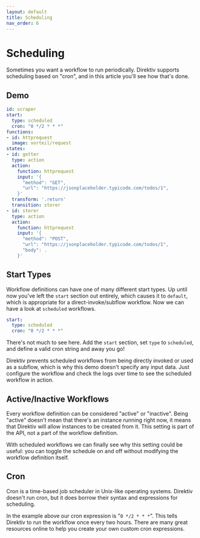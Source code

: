 ```yaml
---
layout: default
title: Scheduling
nav_order: 6
---
```

# Scheduling 

Sometimes you want a workflow to run periodically. Direktiv supports scheduling based on "cron", and in this article you'll see how that's done.

## Demo 

```yaml
id: scraper
start:
  type: scheduled
  cron: "0 */2 * * *"
functions:
- id: httprequest
  image: vorteil/request
states:
- id: getter 
  type: action
  action:
    function: httprequest
    input: '{
      "method": "GET",
      "url": "https://jsonplaceholder.typicode.com/todos/1",
    }'
  transform: '.return'
  transition: storer
- id: storer
  type: action 
  action:
    function: httprequest
    input: '{
      "method": "POST",
      "url": "https://jsonplaceholder.typicode.com/todos/1",
      "body": .
    }'
```

## Start Types

Workflow definitions can have one of many different start types. Up until now you've left the `start` section out entirely, which causes it to `default`, which is appropriate for a direct-invoke/subflow workflow. Now we can have a look at `scheduled` workflows.

```yaml
start:
  type: scheduled
  cron: "0 */2 * * *"
```

There's not much to see here. Add the `start` section, set `type` to `scheduled`, and define a valid cron string and away you go!

Direktiv prevents scheduled workflows from being directly invoked or used as a subflow, which is why this demo doesn't specify any input data. Just configure the workflow and check the logs over time to see the scheduled workflow in action.

## Active/Inactive Workflows

Every workflow definition can be considered "active" or "inactive". Being "active" doesn't mean that there's an instance running right now, it means that Direktiv will allow instances to be created from it. This setting is part of the API, not a part of the workflow definition.

With scheduled workflows we can finally see why this setting could be useful: you can toggle the schedule on and off without modifying the workflow definition itself.

## Cron

Cron is a time-based job scheduler in Unix-like operating systems. Direktiv doesn't run cron, but it does borrow their syntax and expressions for scheduling. 

In the example above our cron expression is "`0 */2 * * *`". This tells Direktiv to run the workflow once every two hours. There are many great resources online to help you create your own custom cron expressions.
